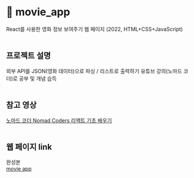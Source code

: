 # 🎥 movie_app
React를 사용한 영화 정보 보여주기 웹 페이지 (2022, HTML+CSS+JavaScript)
<br><br>

## 프로젝트 설명
외부 API를 JSON(영화 데이터)으로 파싱 / 리스트로 출력하기
유튜브 강의(노마드 코더)로 공부 및 개념 습득
<br><br>

## 참고 영상
[노마드 코더 Nomad Coders 리액트 기초 배우기](https://www.youtube.com/watch?v=sM2p1EqTlw4&list=PL7jH19IHhOLOFTVD4R8FeZWkwpVi8-9Fv&index=2)
<br><br>

## 웹 페이지 link
완성본<br>
[movie app](https://kylee31.github.io/movie_app/)
